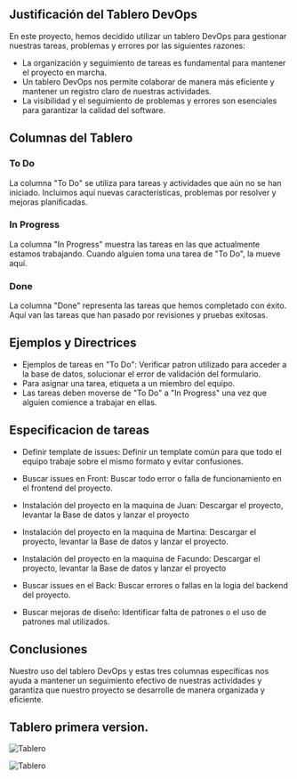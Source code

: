 ## Justificación del Tablero DevOps

En este proyecto, hemos decidido utilizar un tablero DevOps para gestionar nuestras tareas, problemas y errores por las siguientes razones:

- La organización y seguimiento de tareas es fundamental para mantener el proyecto en marcha.
- Un tablero DevOps nos permite colaborar de manera más eficiente y mantener un registro claro de nuestras actividades.
- La visibilidad y el seguimiento de problemas y errores son esenciales para garantizar la calidad del software.

## Columnas del Tablero

### To Do
La columna "To Do" se utiliza para tareas y actividades que aún no se han iniciado. Incluimos aquí nuevas características, problemas por resolver y mejoras planificadas.

### In Progress
La columna "In Progress" muestra las tareas en las que actualmente estamos trabajando. Cuando alguien toma una tarea de "To Do", la mueve aquí.

### Done
La columna "Done" representa las tareas que hemos completado con éxito. Aquí van las tareas que han pasado por revisiones y pruebas exitosas.

## Ejemplos y Directrices

- Ejemplos de tareas en "To Do": Verificar patron utilizado para acceder a la base de datos, solucionar el error de validación del formulario.
- Para asignar una tarea, etiqueta a un miembro del equipo.
- Las tareas deben moverse de "To Do" a "In Progress" una vez que alguien comience a trabajar en ellas.

## Especificacion de tareas

- Definir template de issues: Definir un template común para que todo el equipo trabaje sobre el mismo formato y evitar confusiones.

- Buscar issues en Front: Buscar todo error o falla de funcionamiento en el frontend del proyecto.

- Instalación del proyecto en la maquina de Juan: Descargar el proyecto, levantar la Base de datos y lanzar el proyecto

- Instalación del proyecto en la maquina de Martina: Descargar el proyecto, levantar la Base de datos y lanzar el proyecto.

- Instalación del proyecto en la maquina de Facundo: Descargar el proyecto, levantar la Base de datos y lanzar el proyecto

- Buscar issues en el Back: Buscar errores o fallas en la logia del backend del proyecto.

- Buscar mejoras de diseño: Identificar falta de patrones o el uso de patrones mal utilizados.
## Conclusiones

Nuestro uso del tablero DevOps y estas tres columnas específicas nos ayuda a mantener un seguimiento efectivo de nuestras actividades y garantiza que nuestro proyecto se desarrolle de manera organizada y eficiente.


## Tablero primera version.

![Tablero](https://i.imgur.com/rsucmDg.png)

![Tablero](https://i.imgur.com/uO9fd9d.png)


